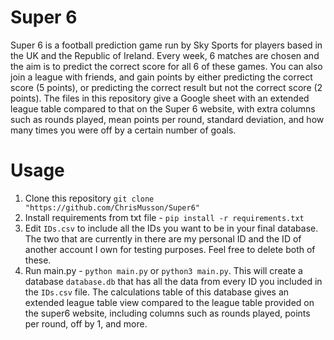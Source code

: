 # Super 6
Super 6 is a football prediction game run by Sky Sports for players based in the UK and the Republic of Ireland. Every week, 6 matches are chosen and the aim is to predict the correct score for all 6 of these games. You can also join a league with friends, and gain points by either predicting the correct score (5 points), or predicting the correct result but not the correct score (2 points). The files in this repository give a Google sheet with an extended league table compared to that on the Super 6 website, with extra columns such as rounds played, mean points per round, standard deviation, and how many times you were off by a certain number of goals.

# Usage
1. Clone this repository `git clone "https://github.com/ChrisMusson/Super6"`
2. Install requirements from txt file - `pip install -r requirements.txt`
3. Edit `IDs.csv` to include all the IDs you want to be in your final database. The two that are currently in there are my personal ID and the ID of another account I own for testing purposes. Feel free to delete both of these.
4. Run main.py - `python main.py` or `python3 main.py`. This will create a database `database.db` that has all the data from every ID you included in the `IDs.csv` file. The calculations table of this database gives an extended league table view compared to the league table provided on the super6 website, including columns such as rounds played, points per round, off by 1, and more.